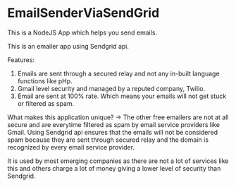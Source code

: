 # EmailSenderViaSendGrid
This is a NodeJS App which helps you send emails.


This is an emailer app using Sendgrid api.

Features:
1. Emails are sent through a secured relay and not any in-built language functions like pHp.
2. Gmail level security and managed by a reputed company, Twilio.
3. Email are sent at 100% rate. Which means your emails will not get stuck or filtered as spam.

What makes this application unique?
-> The other free emailers are not at all secure and are everytime filtered as spam by email service providers like Gmail. Using Sendgrid api ensures that the emails will not be considered spam because they are sent through secured relay and the domain is recognized by every email service provider. 

It is used by most emerging companies as there are not a lot of services like this and others charge a lot of money giving a lower level of security than Sendgrid.
